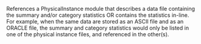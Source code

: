 References a PhysicalInstance module that describes a data file containing the summary and/or category statistics OR contains the statistics in-line.  For example, when the same data are stored as an ASCII file and as an ORACLE file, the summary and category statistics would only be listed in one of the physical instance files, and referenced in the other(s).